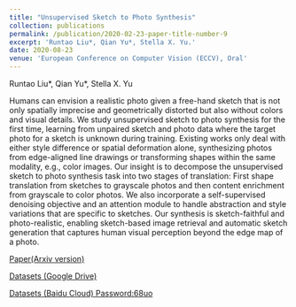 ```yaml
---
title: "Unsupervised Sketch to Photo Synthesis"
collection: publications
permalink: /publication/2020-02-23-paper-title-number-9
excerpt: 'Runtao Liu*, Qian Yu*, Stella X. Yu.'
date: 2020-08-23
venue: 'European Conference on Computer Vision (ECCV), Oral'
---
```

Runtao Liu*, Qian Yu*, Stella X. Yu

Humans can envision a realistic photo given a free-hand sketch that is not only spatially imprecise and geometrically distorted but also without colors and visual details. We study unsupervised sketch to photo synthesis for the first time, learning from unpaired sketch and photo data where the target photo for a sketch is unknown during training. Existing works only deal with either style difference or spatial deformation alone, synthesizing photos from edge-aligned line drawings or transforming shapes within the same modality, e.g., color images.
Our insight is to decompose the unsupervised sketch to photo synthesis task into two stages of translation: First shape translation from sketches to grayscale photos and then content enrichment from grayscale to color photos. We also incorporate a self-supervised denoising objective and an attention module to handle abstraction and style variations that are specific to sketches. Our synthesis is sketch-faithful and photo-realistic, enabling sketch-based image retrieval and automatic sketch generation that captures human visual perception beyond the edge map of a photo.

[Paper(Arxiv version)](https://arxiv.org/abs/1909.08313)

[Datasets (Google Drive)](https://drive.google.com/file/d/15s2BR-QwLgX_DObQBrYlUlZqUU90EL9G/view?usp=sharing)

[Datasets (Baidu Cloud) Password:68uo](https://pan.baidu.com/s/1RWGZmRH_lGRrX6T4HMK6CA)
